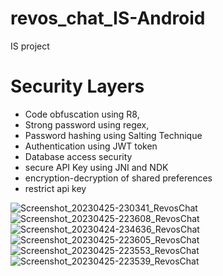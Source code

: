 # revos_chat_IS-Android
IS project

# Security Layers
* Code obfuscation using R8,
* Strong password using regex, 
* Password hashing using Salting Technique
* Authentication using JWT token
* Database access security
* secure API Key using JNI and NDK
* encryption-decryption of shared preferences
* restrict api key

![Screenshot_20230425-230341_RevosChat](https://user-images.githubusercontent.com/93570267/235339043-4861e17d-523f-484d-922e-c993d79f405a.jpg)
![Screenshot_20230425-223608_RevosChat](https://user-images.githubusercontent.com/93570267/235339042-1c8ad156-cc6e-4bd4-acb0-2acc7258c399.jpg)
![Screenshot_20230424-234636_RevosChat](https://user-images.githubusercontent.com/93570267/235339034-04906fc3-be4c-417f-9f19-dcef46cf911e.jpg)
![Screenshot_20230425-223605_RevosChat](https://user-images.githubusercontent.com/93570267/235339041-fe339ee7-beaa-4621-83e1-a08f8d0a1bd0.jpg)
![Screenshot_20230425-223553_RevosChat](https://user-images.githubusercontent.com/93570267/235339039-edb1e1e6-9ac2-460a-92be-5e15b9441952.jpg)
![Screenshot_20230425-223539_RevosChat](https://user-images.githubusercontent.com/93570267/235339037-682af277-db86-4976-a2df-45a2c1a9145e.jpg)

